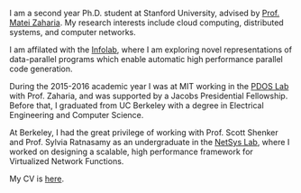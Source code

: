 I am a second year Ph.D. student at Stanford University, advised by [Prof. Matei
Zaharia](http://people.csail.mit.edu/matei/). My research interests include
cloud computing, distributed systems, and computer networks.

I am affilated with the [Infolab](http://infolab.stanford.edu), where I
am exploring novel representations of data-parallel programs which enable 
automatic high performance parallel code generation.

During the 2015-2016 academic year I was at MIT working in the [PDOS
Lab](http://pdos.csail.mit.edu) with Prof. Zaharia, and was supported by a
Jacobs Presidential Fellowship. Before that, I graduated from UC Berkeley with
a degree in Electrical Engineering and Computer Science.

At Berkeley, I had the great privilege of working with Prof. Scott Shenker and
Prof. Sylvia Ratnasamy as an undergraduate in the [NetSys
Lab](http://netsys.cs.berkeley.edu), where I worked on designing a scalable,
high performance framework for Virtualized Network Functions.

My CV is [here](https://dl.dropboxusercontent.com/u/10572674/cv.pdf).
